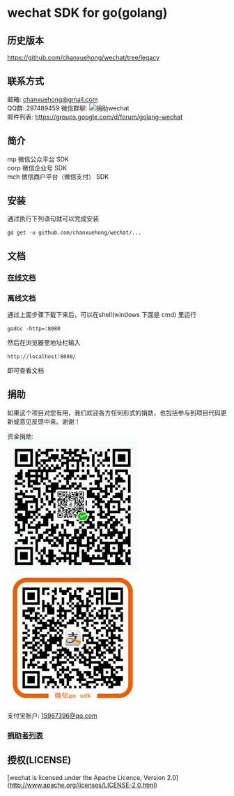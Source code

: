 # wechat SDK for go(golang)

## 历史版本
https://github.com/chanxuehong/wechat/tree/legacy

## 联系方式

邮箱:        chanxuehong@gmail.com  
QQ群:        297489459 
微信群聊:    ![捐助wechat](https://github.com/chanxuehong/wechat/blob/master/weixin_group.png)   
邮件列表:	 https://groups.google.com/d/forum/golang-wechat  

## 简介
mp   微信公众平台 SDK  
corp 微信企业号 SDK  
mch  微信商户平台（微信支付） SDK  

## 安装
通过执行下列语句就可以完成安装

	go get -u github.com/chanxuehong/wechat/...

## 文档

### [在线文档](http://godoc.org/github.com/chanxuehong/wechat)

### 离线文档
通过上面步骤下载下来后，可以在shell(windows 下面是 cmd) 里运行

	godoc -http=:8080
	
然后在浏览器里地址栏输入 

	http://localhost:8080/
	
即可查看文档

## 捐助
如果这个项目对您有用，我们欢迎各方任何形式的捐助，也包括参与到项目代码更新或意见反馈中来。谢谢！

资金捐助:  
![捐助wechat](https://github.com/chanxuehong/wechat/blob/master/weixin_pay.png)  
![捐助wechat](https://github.com/chanxuehong/wechat/blob/master/alipay.png)  

支付宝账户: 15967396@qq.com

### [捐助者列表](https://github.com/chanxuehong/wechat/blob/master/donors.md)

## 授权(LICENSE)

[wechat is licensed under the Apache Licence, Version 2.0]
(http://www.apache.org/licenses/LICENSE-2.0.html)


